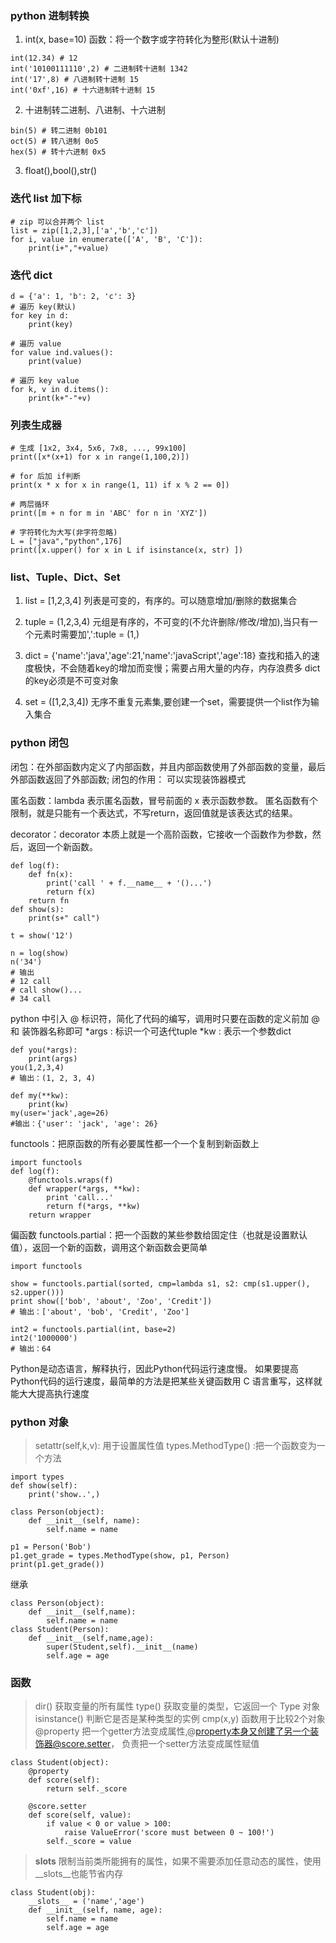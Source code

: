 ### python 进制转换

1. int(x, base=10) 函数：将一个数字或字符转化为整形(默认十进制)
```
int(12.34) # 12
int('10100111110',2) # 二进制转十进制 1342
int('17',8) # 八进制转十进制 15
int('0xf',16) # 十六进制转十进制 15
```

2. 十进制转二进制、八进制、十六进制
```
bin(5) # 转二进制 0b101
oct(5) # 转八进制 0o5
hex(5) # 转十六进制 0x5
```

3. float(),bool(),str()

### 迭代 list 加下标
```
# zip 可以合并两个 list
list = zip([1,2,3],['a','b','c'])
for i, value in enumerate(['A', 'B', 'C']):
	print(i+","+value)
```

### 迭代 dict
```
d = {'a': 1, 'b': 2, 'c': 3}
# 遍历 key(默认)
for key in d:
	print(key)
	
# 遍历 value
for value ind.values():
	print(value)
	
# 遍历 key value
for k, v in d.items():
	print(k+"-"+v)
```

### 列表生成器
```
# 生成 [1x2, 3x4, 5x6, 7x8, ..., 99x100]
print([x*(x+1) for x in range(1,100,2)])

# for 后加 if判断
print(x * x for x in range(1, 11) if x % 2 == 0])

# 两层循环
print([m + n for m in 'ABC' for n in 'XYZ'])

# 字符转化为大写(非字符忽略)
L = ["java","python",176]
print([x.upper() for x in L if isinstance(x, str) ])
```

### list、Tuple、Dict、Set
1. list = [1,2,3,4]
列表是可变的，有序的。可以随意增加/删除的数据集合

2. tuple = (1,2,3,4)
元组是有序的，不可变的(不允许删除/修改/增加),当只有一个元素时需要加',':tuple = (1,)

3. dict = {'name':'java','age':21,'name':'javaScript','age':18}
查找和插入的速度极快，不会随着key的增加而变慢；需要占用大量的内存，内存浪费多
dict的key必须是不可变对象

4. set = ([1,2,3,4])
无序不重复元素集,要创建一个set，需要提供一个list作为输入集合

### python 闭包
闭包：在外部函数内定义了内部函数，并且内部函数使用了外部函数的变量，最后外部函数返回了外部函数;
闭包的作用： 可以实现装饰器模式

匿名函数：lambda 表示匿名函数，冒号前面的 x 表示函数参数。
匿名函数有个限制，就是只能有一个表达式，不写return，返回值就是该表达式的结果。

decorator：decorator 本质上就是一个高阶函数，它接收一个函数作为参数，然后，返回一个新函数。
```
def log(f):
    def fn(x):
        print('call ' + f.__name__ + '()...')
        return f(x)
    return fn
def show(s):
	print(s+" call")
	
t = show('12')

n = log(show)
n('34')
# 输出
# 12 call
# call show()...
# 34 call

```
python 中引入 @ 标识符，简化了代码的编写，调用时只要在函数的定义前加 @ 和 装饰器名称即可
*args : 标识一个可迭代tuple
*kw : 表示一个参数dict
```
def you(*args):
	print(args)
you(1,2,3,4)
# 输出：(1, 2, 3, 4)

def my(**kw):
	print(kw)
my(user='jack',age=26)
#输出：{'user': 'jack', 'age': 26}
```

functools：把原函数的所有必要属性都一个一个复制到新函数上
```
import functools
def log(f):
    @functools.wraps(f)
    def wrapper(*args, **kw):
        print 'call...'
        return f(*args, **kw)
    return wrapper
```

偏函数 functools.partial：把一个函数的某些参数给固定住（也就是设置默认值），返回一个新的函数，调用这个新函数会更简单
```
import functools

show = functools.partial(sorted, cmp=lambda s1, s2: cmp(s1.upper(), s2.upper()))
print show(['bob', 'about', 'Zoo', 'Credit'])
# 输出：['about', 'bob', 'Credit', 'Zoo']

int2 = functools.partial(int, base=2)
int2('1000000')
# 输出：64
```

Python是动态语言，解释执行，因此Python代码运行速度慢。
如果要提高Python代码的运行速度，最简单的方法是把某些关键函数用 C 语言重写，这样就能大大提高执行速度

### python 对象
> setattr(self,k,v): 用于设置属性值
> types.MethodType() :把一个函数变为一个方法
```
import types
def show(self):
    print('show..',)

class Person(object):
    def __init__(self, name):
        self.name = name

p1 = Person('Bob')
p1.get_grade = types.MethodType(show, p1, Person)
print(p1.get_grade())
```
继承
```
class Person(object):
	def __init__(self,name):
		self.name = name
class Student(Person):
	def __init__(self,name,age):
		super(Student,self).__init__(name)
		self.age = age
```

### 函数
> dir() 获取变量的所有属性
> type() 获取变量的类型，它返回一个 Type 对象
> isinstance() 判断它是否是某种类型的实例
> cmp(x,y) 函数用于比较2个对象
> @property 把一个getter方法变成属性,@property本身又创建了另一个装饰器@score.setter，
负责把一个setter方法变成属性赋值
```
class Student(object):
    @property
    def score(self):
        return self._score

    @score.setter
    def score(self, value):
        if value < 0 or value > 100:
            raise ValueError('score must between 0 ~ 100!')
        self._score = value
```
>  __slots__ 限制当前类所能拥有的属性，如果不需要添加任意动态的属性，使用__slots__也能节省内存
```
class Student(obj):
	__slots__ = ('name','age')
	def __init__(self, name, age):
		self.name = name
		self.age = age
```